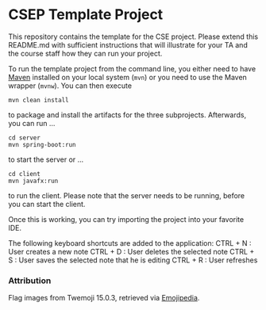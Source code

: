 # CSEP Template Project

This repository contains the template for the CSE project. Please extend this README.md with sufficient instructions that will illustrate for your TA and the course staff how they can run your project.

To run the template project from the command line, you either need to have [Maven](https://maven.apache.org/install.html) installed on your local system (`mvn`) or you need to use the Maven wrapper (`mvnw`). You can then execute

	mvn clean install

to package and install the artifacts for the three subprojects. Afterwards, you can run ...

	cd server
	mvn spring-boot:run

to start the server or ...

	cd client
	mvn javafx:run

to run the client. Please note that the server needs to be running, before you can start the client.

Once this is working, you can try importing the project into your favorite IDE.

The following keyboard shortcuts are added to the application:
CTRL + N : User creates a new note
CTRL + D : User deletes the selected note
CTRL + S : User saves the selected note that he is editing
CTRL + R : User refreshes

### Attribution

Flag images from Twemoji 15.0.3, retrieved via [Emojipedia](https://emojipedia.org).
